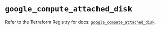 # `google_compute_attached_disk`

Refer to the Terraform Registry for docs: [`google_compute_attached_disk`](https://registry.terraform.io/providers/hashicorp/google/6.14.0/docs/resources/compute_attached_disk).
